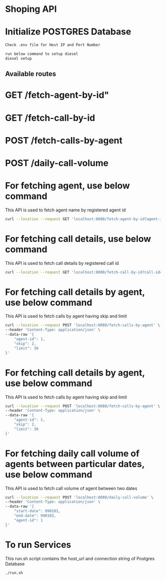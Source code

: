 # Shoping API

# Initialize POSTGRES Database

```sh
Check .env file for Host IP and Port Number

run below command to setup diesel
diesel setup

```
## Available routes
# GET /fetch-agent-by-id"
# GET /fetch-call-by-id
# POST /fetch-calls-by-agent
# POST /daily-call-volume

# For fetching agent, use below command

This API is used to fetch agent name by registered agent id

```sh
curl --location --request GET 'localhost:8080/fetch-agent-by-id?agent-id=1'

```

# For fetching call details, use below command

This API is used to fetch call details by registered call id

```sh
curl --location --request GET 'localhost:8080/fetch-call-by-id?call-id=34648'

```

# For fetching call details by agent, use below command

This API is used to fetch calls by agent having skip and limit

```sh
curl --location --request POST 'localhost:8080/fetch-calls-by-agent' \
--header 'Content-Type: application/json' \
--data-raw '{
    "agent-id": 1,
    "skip": 2,
    "limit": 30
}'

```

# For fetching call details by agent, use below command

This API is used to fetch calls by agent having skip and limit

```sh
curl --location --request POST 'localhost:8080/fetch-calls-by-agent' \
--header 'Content-Type: application/json' \
--data-raw '{
    "agent-id": 1,
    "skip": 2,
    "limit": 30
}'

```

# For fetching daily call volume of agents between particular dates, use below command

This API is used to fetch call volume of agent between two dates

```sh
curl --location --request POST 'localhost:8080/daily-call-volume' \
--header 'Content-Type: application/json' \
--data-raw '{
    "start-date": 990101,
    "end-date": 990103,
    "agent-id": 1
}'

```

# To run Services

This run.sh script contains the host_url and connection string of Postgres Database

```sh
./run.sh 

```
